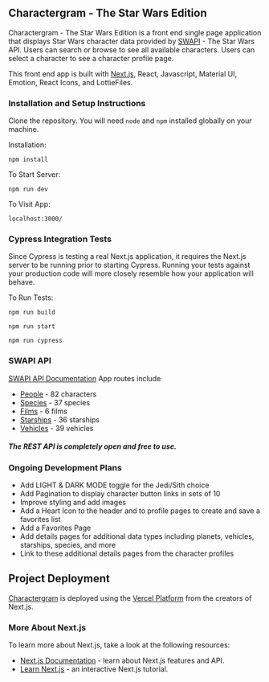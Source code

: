 ## Charactergram - The Star Wars Edition

Charactergram - The Star Wars Edition is a front end single page application that displays Star Wars character data provided by [SWAPI](https://swapi.dev/) - The Star Wars API. Users can search or browse to see all available characters. Users can select a character to see a character profile page.

This front end app is built with [Next.js](https://nextjs.org/), React, Javascript, Material UI, Emotion, React Icons, and LottieFiles.

### Installation and Setup Instructions

Clone the repository. You will need `node` and `npm` installed globally on your machine.  

Installation:

`npm install`  

To Start Server:

`npm run dev`  

To Visit App:

`localhost:3000/`  

### Cypress Integration Tests
Since Cypress is testing a real Next.js application, it requires the Next.js server to be running prior to starting Cypress. Running your tests against your production code will more closely resemble how your application will behave.

To Run Tests:

`npm run build`

`npm run start`

`npm run cypress`

### SWAPI API

[SWAPI API Documentation](https://swapi.dev/documentation) 
App routes include
- [People](https://swapi.dev/api/people/) - 82 characters
- [Species](https://swapi.dev/api/species/) - 37 species
- [Films](https://swapi.dev/api/films/) - 6 films
- [Starships](https://swapi.dev/api/starships) - 36 starships
- [Vehicles](https://swapi.dev/api/vehicles/) - 39 vehicles

##### The REST API is completely open and free to use.

### Ongoing Development Plans

 - Add LIGHT & DARK MODE toggle for the Jedi/Sith choice
 - Add Pagination to display character button links in sets of 10 
 - Improve styling and add images
 - Add a Heart Icon to the header and to profile pages to create and save a favorites list
 - Add a Favorites Page
 - Add details pages for additional data types including planets, vehicles, starships, species, and more
 - Link to these additional details pages from the character profiles

## Project Deployment

[Charactergram](character-gram.vercel.app) is deployed using the [Vercel Platform](https://vercel.com/new?utm_medium=default-template&filter=next.js&utm_source=create-next-app&utm_campaign=create-next-app-readme) from the creators of Next.js.

### More About Next.js
To learn more about Next.js, take a look at the following resources:

- [Next.js Documentation](https://nextjs.org/docs) - learn about Next.js features and API.
- [Learn Next.js](https://nextjs.org/learn) - an interactive Next.js tutorial.
